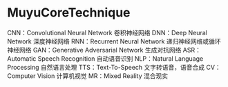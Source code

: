 # MuyuCoreTechnique

CNN：Convolutional Neural Network 卷积神经网络
DNN：Deep Neural Network  深度神经网络
RNN：Recurrent Neural Network 递归神经网络或循环神经网络
GAN：Generative Adversarial Network  生成对抗网络
ASR：Automatic Speech Recognition 自动语音识别
NLP：Natural Language Processing 自然语言处理
TTS：Text-To-Speech 文字转语音，语音合成
CV：Computer Vision 计算机视觉
MR：Mixed Reality 混合现实
